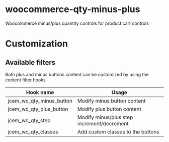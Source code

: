 # woocommerce-qty-minus-plus
Woocommerce minus/plus quantity controls for product cart controls

# Customization
## Available filters
Both plus and minus buttons content can be customized by using the content filter hooks

| Hook name | Usage |
| --- | --- |
| jcem_wc_qty_minus_button | Modify minus button content |
| jcem_wc_qty_plus_button | Modify plus button content |
| jcem_wc_qty_step | Modify minus/plus step increment/decrement |
| jcem_wc_qty_classes | Add custom classes to the buttons |
